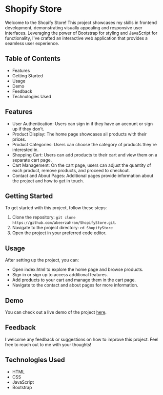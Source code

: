 # Shopify Store

Welcome to the Shopify Store! This project showcases my skills in frontend development, demonstrating visually appealing and responsive user interfaces. Leveraging the power of Bootstrap for styling and JavaScript for functionality, I've crafted an interactive web application that provides a seamless user experience.

## Table of Contents

- Features
- Getting Started
- Usage
- Demo
- Feedback
- Technologies Used


## Features

* User Authentication: Users can sign in if they have an account or sign up if they don't.
* Product Display: The home page showcases all products with their prices.
* Product Categories: Users can choose the category of products they're interested in.
* Shopping Cart: Users can add products to their cart and view them on a separate cart page.
* Cart Management: On the cart page, users can adjust the quantity of each product, remove products, and proceed to checkout.
* Contact and About Pages: Additional pages provide information about the project and how to get in touch.

## Getting Started

To get started with this project, follow these steps:
1. Clone the repository: `git clone https://github.com/abeerzahran/ShopifyStore.git`.
2. Navigate to the project directory: `cd ShopifyStore`
3. Open the project in your preferred code editor.

## Usage

After setting up the project, you can:
* Open index.html to explore the home page and browse products.
* Sign in or sign up to access additional features.
* Add products to your cart and manage them in the cart page.
* Navigate to the contact and about pages for more information.
  
## Demo

You can check out a live demo of the project [here](https://shopifystore.onrender.com).

## Feedback

I welcome any feedback or suggestions on how to improve this project. Feel free to reach out to me with your thoughts!

## Technologies Used

* HTML
* CSS
* JavaScript
* Bootstrap
